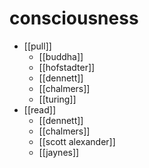 # consciousness

- [[pull]] 
  - [[buddha]] 
  - [[hofstadter]] 
  - [[dennett]] 
  - [[chalmers]] 
  - [[turing]]
- [[read]] 
  - [[dennett]] 
  - [[chalmers]] 
  - [[scott alexander]] 
  - [[jaynes]] 

